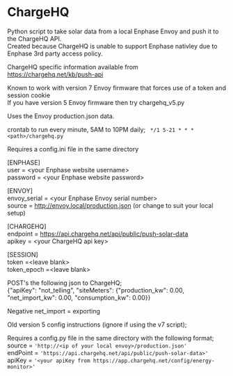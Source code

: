 
# ChargeHQ

Python script to take solar data from a local Enphase Envoy and push it to the ChargeHQ API.  
Created because ChargeHQ is unable to support Enphase nativley due to Enphase 3rd party access policy. 

ChargeHQ specific information available from https://chargehq.net/kb/push-api

Known to work with version 7 Envoy firmware that forces use of a token and session cookie\
If you have version 5 Envoy firmware then try chargehq_v5.py

Uses the Envoy production.json data.  

crontab to run every minute, 5AM to 10PM daily; ` */1 5-21 * * * <path>/chargehq.py` 

Requires a config.ini file in the same directory

\[ENPHASE]\
user = \<your Enphase website username>\
password = \<your Enphase website password>

\[ENVOY]\
envoy_serial = \<your Enphase Envoy serial number>\
source = http://envoy.local/production.json (or change to suit your local setup)

\[CHARGEHQ]\
endpoint = https://api.chargehq.net/api/public/push-solar-data \
apikey = \<your ChargeHQ api key>

\[SESSION]\
token =\<leave blank>\
token_epoch =\<leave blank>


POST's the following json to ChargeHQ;  
{"apiKey": "not_telling", "siteMeters": {"production_kw": 0.00, "net_import_kw": 0.00, "consumption_kw": 0.00}}

Negative net_import = exporting

Old version 5 config instructions (ignore if using the v7 script);

Requires a config.py file in the same directory with the following format;  
source = `'http://<ip of your local envoy>/production.json'`    
endPoint = `'https://api.chargehq.net/api/public/push-solar-data>'`  
apiKey = `'<your apiKey from https://app.chargehq.net/config/energy-monitor>'`
